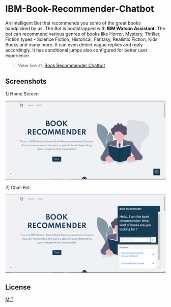 # IBM-Book-Recommender-Chatbot

An Intelligent Bot that recommends you some of the great books handpicked by us. The Bot is bootstrapped with **IBM Watson Assistant**. The bot can recommend various genres of books like Horror, Mystery, Thriller, Fiction types - Science Fiction, Historical, Fantasy, Realistic Fiction, Kids Books and many more. It can even detect vague replies and reply accordingly. It has conditional jumps also configured for better user experience.

> View live at: [Book Recommender Chatbot](https://book-recommender-chatbot.herokuapp.com)


## Screenshots

1] Home Screen 

  ![Home Screen](./Screenshots/Capture.PNG)  

2] Chat-Bot

![Chat-bot](./Screenshots/Capture2.PNG)  


## License
[MIT](https://github.com/smit-sms/IBM-Book-Recommender-Chatbot/blob/main/LICENSE)
